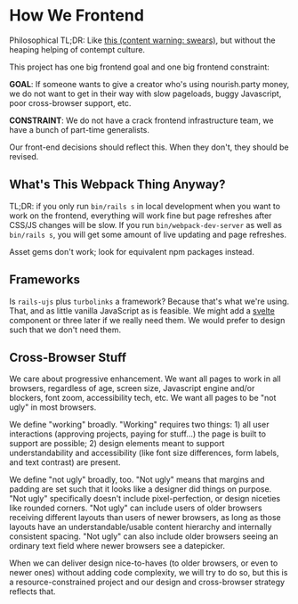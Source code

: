 # How We Frontend

Philosophical TL;DR: Like [this (content warning: swears)](http://bettermotherfuckingwebsite.com/), but without the heaping helping of contempt culture.

This project has one big frontend goal and one big frontend constraint:

**GOAL**: If someone wants to give a creator who's using nourish.party money, we do not want to get in their way with slow pageloads, buggy Javascript, poor cross-browser support, etc.

**CONSTRAINT**: We do not have a crack frontend infrastructure team, we have a bunch of part-time generalists.

Our front-end decisions should reflect this. When they don't, they should be revised.

## What's This Webpack Thing Anyway?

TL;DR: if you only run `bin/rails s` in local development when you want to work on the frontend, everything will work fine but page refreshes after CSS/JS changes will be slow. If you run `bin/webpack-dev-server` as well as `bin/rails s`, you will get some amount of live updating and page refreshes.

Asset gems don't work; look for equivalent npm packages instead.

## Frameworks

Is `rails-ujs` plus `turbolinks` a framework? Because that's what we're using. That, and as little vanilla JavaScript as is feasible. We might add a [svelte](https://svelte.technology) component or three later if we really need them. We would prefer to design such that we don't need them.

## Cross-Browser Stuff

We care about progressive enhancement. We want all pages to work in all browsers, regardless of age, screen size, Javascript engine and/or blockers, font zoom, accessibility tech, etc. We want all pages to be "not ugly" in most browsers.

We define "working" broadly. "Working" requires two things: 1) all user interactions (approving projects, paying for stuff...) the page is built to support are possible; 2) design elements meant to support understandability and accessibility (like font size differences, form labels, and text contrast) are present.

We define "not ugly" broadly, too. "Not ugly" means that margins and padding are set such that it looks like a designer did things on purpose. "Not ugly" specifically doesn't include pixel-perfection, or design niceties like rounded corners. "Not ugly" can include users of older browsers receiving different layouts than users of newer browsers, as long as those layouts have an understandable/usable content hierarchy and internally consistent spacing. "Not ugly" can also include older browsers seeing an ordinary text field where newer browsers see a datepicker.

When we can deliver design nice-to-haves (to older browsers, or even to newer ones) without adding code complexity, we will try to do so, but this is a resource-constrained project and our design and cross-browser strategy reflects that.
